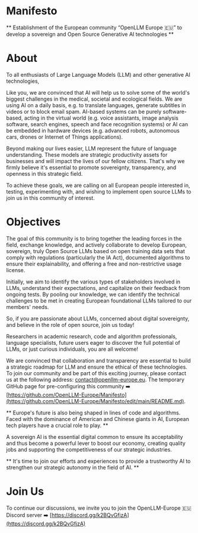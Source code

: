 # Manifesto

** Establishment of the European community “OpenLLM Europe 🇪🇺” to develop a sovereign and Open Source Generative AI technologies **

# About
To all enthusiasts of Large Language Models (LLM) and other generative AI technologies,

Like you, we are convinced that AI will help us to solve some of the world's biggest challenges in the medical, societal and ecological fields.
We are using AI on a daily basis, e.g. to translate languages, generate subtitles in videos or to block email spam. AI-based systems can be purely software-based, acting in the virtual world (e.g. voice assistants, image analysis software, search engines, speech and face recognition systems) or AI can be embedded in hardware devices (e.g. advanced robots, autonomous cars, drones or Internet of Things applications).

Beyond making our lives easier, LLM represent the future of language understanding. These models are strategic productivity assets for businesses and will impact the lives of our fellow citizens. That's why we firmly believe it's essential to promote sovereignty, transparency, and openness in this strategic field.

To achieve these goals, we are calling on all European people interested in, testing, experimenting with, and wishing to implement open source LLMs to join us in this community of interest.

# Objectives
The goal of this community is to bring together the leading forces in the field, exchange knowledge, and actively collaborate to develop European, sovereign, truly Open Source LLMs based on open training data sets that comply with regulations (particularly the IA Act), documented algorithms to ensure their explainability, and offering a free and non-restrictive usage license.

Initially, we aim to identify the various types of stakeholders involved in LLMs, understand their expectations, and capitalize on their feedback from ongoing tests. By pooling our knowledge, we can identify the technical challenges to be met in creating European foundational LLMs tailored to our members' needs.

So, if you are passionate about LLMs, concerned about digital sovereignty, and believe in the role of open source, join us today!

Researchers in academic research, code and algorithm professionals, language specialists, future users eager to discover the full potential of LLMs, or just curious individuals, you are all welcome!

We are convinced that collaboration and transparency are essential to build a strategic roadmap for LLM and ensure the ethical of these technologies.
To join our community and be part of this exciting journey, please contact us at the following address: contact@openllm-europe.eu. The temporary GitHub page for pre-configuring this community ➡️ [https://github.com/OpenLLM-Europe/Manifesto](https://github.com/OpenLLM-Europe/Manifesto/edit/main/README.md).

** Europe's future is also being shaped in lines of code and algorithms. Faced with the dominance of American and Chinese giants in AI, European tech players have a crucial role to play. **

A sovereign AI is the essential digital common to ensure its acceptability and thus become a powerful lever to boost our economy, creating quality jobs and supporting the competitiveness of our strategic industries.

** It's time to join our efforts and experiences to provide a trustworthy AI to strengthen our strategic autonomy in the field of AI. **

# Join Us
To continue our discussions, we invite you to join the OpenLLM-Europe 🇪🇺 Discord server ➡️ [https://discord.gg/k2BQvGfjzA](https://discord.gg/k2BQvGfjzA)
